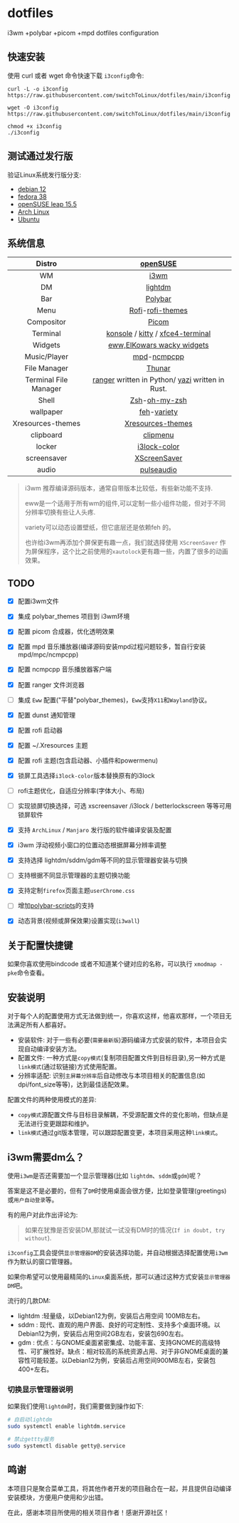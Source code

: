 # dotfiles
i3wm +polybar +picom +mpd dotfiles configuration

## 快速安装

使用 curl 或者 wget 命令快速下载 `i3config`命令:
```
curl -L -o i3config https://raw.githubusercontent.com/switchToLinux/dotfiles/main/i3config

wget -O i3config https://raw.githubusercontent.com/switchToLinux/dotfiles/main/i3config

chmod +x i3config
./i3config

```

## 测试通过发行版

验证Linux系统发行版分支:
- [debian 12](https://www.debian.org/)
- [fedora 38](https://fedoraproject.org/)
- [openSUSE leap 15.5](https://get.opensuse.org/leap/)
- [Arch Linux](https://archlinux.org/)
- [Ubuntu](https://www.ubuntu.com)


## 系统信息

|Distro|[openSUSE](https://www.opensuse.org/)|
|:---:|:---:|
|WM|[i3wm](https://github.com/i3/i3)|
|DM|[lightdm](https://github.com/canonical/lightdm)|
|Bar|[Polybar](https://github.com/polybar/polybar)|
|Menu|[Rofi](https://github.com/davatorium/rofi)-[rofi-themes](https://github.com/adi1090x/rofi)|
|Compositor|[Picom](https://github.com/yshui/picom)|
|Terminal|[konsole](https://konsole.kde.org) / [kitty](https://sw.kovidgoyal.net/kitty/) / [xfce4-terminal](https://gitlab.xfce.org/apps/xfce4-terminal) |
|Widgets|[eww,ElKowars wacky widgets](https://github.com/elkowar/eww)|
|Music/Player|[mpd](https://github.com/MusicPlayerDaemon/MPD)-[ncmpcpp](https://github.com/ncmpcpp/ncmpcpp)|
|File Manager|[Thunar](https://gitlab.xfce.org/xfce/thunar)|
|Terminal File Manager|[ranger](https://github.com/ranger/ranger) written in Python/ [yazi](https://github.com/sxyazi/yazi) written in Rust.|
|Shell|[Zsh](https://www.zsh.org/)-[oh-my-zsh](https://ohmyz.sh/)|
|wallpaper| [feh](https://github.com/derf/feh)-[variety](https://github.com/varietywalls/variety)|
|Xresources-themes| [Xresources-themes](https://github.com/janoamaral/Xresources-themes)|
|clipboard| [clipmenu](https://github.com/cdown/clipmenu) |
|locker| [i3lock-color](https://github.com/Raymo111/i3lock-color)|
|screensaver| [XScreenSaver](https://www.jwz.org/xscreensaver)|
|audio| [pulseaudio](https://www.freedesktop.org/wiki/Software/PulseAudio/) |


> i3wm 推荐编译源码版本，通常自带版本比较低，有些新功能不支持.
> 
> eww是一个适用于所有wm的组件,可以定制一些小组件功能，但对于不同分辨率切换有些让人头疼.
>
> variety可以动态设置壁纸，但它底层还是依赖feh 的。
>
> 也许给i3wm再添加个屏保更有趣一点，我们就选择使用 `XScreenSaver` 作为屏保程序，这个比之前使用的`xautolock`更有趣一些，内置了很多的动画效果。



## TODO

- [x] 配置i3wm文件
- [x] 集成 polybar_themes 项目到 i3wm环境
- [x] 配置 picom 合成器，优化透明效果
- [x] 配置 mpd 音乐播放器(编译源码安装mpd过程问题较多，暂自行安装 mpd/mpc/ncmpcpp)
- [x] 配置 ncmpcpp 音乐播放器客户端
- [x] 配置 ranger 文件浏览器
- [ ] 集成 `Eww` 配置("平替"polybar_themes)，`Eww`支持`X11`和`Wayland`协议。
- [x] 配置 dunst 通知管理
- [x] 配置 rofi 启动器
- [x] 配置 ~/.Xresources 主题
- [x] 配置 rofi 主题(包含启动器、小插件和powermenu)
- [x] 锁屏工具选择`i3lock-color`版本替换原有的i3lock
- [ ] rofi主题优化，自适应分辨率(字体大小、布局)
- [ ] 实现锁屏切换选择，可选 xscreensaver /i3lock / betterlockscreen 等等可用锁屏软件
- [x] 支持 `ArchLinux` / `Manjaro` 发行版的软件编译安装及配置
- [x] i3wm 浮动视频小窗口的位置动态根据屏幕分辨率调整
- [x] 支持选择 lightdm/sddm/gdm等不同的显示管理器安装与切换
- [ ] 支持根据不同显示管理器的主题切换功能
- [x] 支持定制`firefox`页面主题`userChrome.css`
- [ ] 增加[polybar-scripts](https://github.com/polybar/polybar-scripts)的支持
- [x] 动态背景(视频或屏保效果)设置实现(`i3wall`)


## 关于配置快捷键

如果你喜欢使用bindcode 或者不知道某个键对应的名称，可以执行 `xmodmap -pke`命令查看。

## 安装说明
对于每个人的配置使用方式无法做到统一，你喜欢这样，他喜欢那样，一个项目无法满足所有人都喜好。

- 安装软件: 对于一些有必要(`需要最新版`)源码编译方式安装的软件，本项目会实现自动编译安装方法。
- 配置文件: 一种方式是`copy模式`(复制项目配置文件到目标目录),另一种方式是`link模式`(通过软链接)方式使用配置。
- 分辨率适配: 识别`主屏幕分辨率`后自动修改与本项目相关的配置信息(如 dpi/font_size等等)，达到最佳适配效果。

配置文件的两种使用模式的差异:
- `copy模式`源配置文件与目标目录解耦，不受源配置文件的变化影响，但缺点是无法进行变更跟踪和维护。
- `link模式`通过git版本管理，可以跟踪配置变更，本项目采用这种`link模式`。

## i3wm需要dm么？

使用`i3wm`是否还需要加一个显示管理器(比如 `lightdm`、`sddm`或`gdm`)呢？

答案是这不是必要的，但有了`DM`时使用桌面会很方便，比如登录管理(greetings)或`用户自动登录`等。

有的用户对此作出评论为:
> 如果在犹豫是否安装DM,那就试一试没有DM时的情况(`If in doubt, try without`).


`i3config`工具会提供`显示管理器DM`的安装选择功能，并自动根据选择配置使用`i3wm`作为默认的窗口管理器。

如果你希望可以使用最精简的`Linux`桌面系统，那可以通过这种方式安装`显示管理器DM`吧。

流行的几款DM:
- lightdm :轻量级，以Debian12为例，安装后占用空间 100MB左右。
- sddm : 现代、直观的用户界面、良好的可定制性、支持多个桌面环境。以Debian12为例，安装后占用空间2GB左右，安装包690左右。
- gdm : 优点：与GNOME桌面紧密集成、功能丰富、支持GNOME的高级特性、可扩展性好。缺点：相对较高的系统资源占用、对于非GNOME桌面的兼容性可能较差。以Debian12为例，安装后占用空间900MB左右，安装包400+左右。


### 切换显示管理器说明

如果我们使用`lightdm`时，我们需要做到操作如下:
```sh
# 自启动lightdm
sudo systemctl enable lightdm.service

# 禁止gettty服务
sudo systemctl disable getty@.service

```

## 鸣谢

本项目只是聚合菜单工具，将其他作者开发的项目融合在一起，并且提供自动编译安装模块，方便用户使用和少出错。

在此，感谢本项目所使用的相关项目作者！感谢开源社区！

